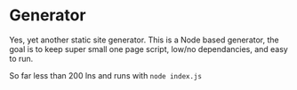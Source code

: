 # Generator

Yes, yet another static site generator. This is a Node based generator, the goal is to keep super small one page script, low/no dependancies, and easy to run.

So far less than 200 lns and runs with ```node index.js```
